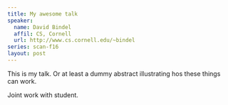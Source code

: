 ```yaml
---
title: My awesome talk
speaker:
  name: David Bindel
  affil: CS, Cornell
  url: http://www.cs.cornell.edu/~bindel
series: scan-f16
layout: post
---
```


This is my talk.  Or at least a dummy abstract illustrating hos these
things can work.

Joint work with student.
